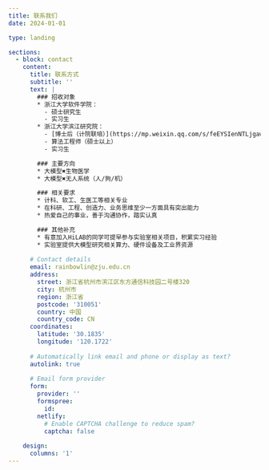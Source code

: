 ```yaml
---
title: 联系我们
date: 2024-01-01

type: landing

sections:
  - block: contact
    content:
      title: 联系方式
      subtitle: ''
      text: |
        ### 招收对象
        * 浙江大学软件学院：
          - 硕士研究生
          - 实习生
        * 浙江大学滨江研究院：
          - [博士后（计院联培）](https://mp.weixin.qq.com/s/feEYSIenNTLjgaw3KSgDzw)
          - 算法工程师（硕士以上）
          - 实习生

        ### 主要方向
        * 大模型✖️生物医学
        * 大模型✖️无人系统（人/狗/机）

        ### 相关要求
        * 计科、软工、生医工等相关专业
        * 在科研、工程、创造力、业务思维至少一方面具有突出能力
        * 热爱自己的事业，善于沟通协作，踏实认真

        ### 其他补充
        * 有意加入HiLAB的同学可提早参与实验室相关项目，积累实习经验
        * 实验室提供大模型研究相关算力、硬件设备及工业界资源
      
      # Contact details
      email: rainbowlin@zju.edu.cn
      address:
        street: 浙江省杭州市滨江区东方通信科技园二号楼320
        city: 杭州市
        region: 浙江省
        postcode: '310051'
        country: 中国
        country_code: CN
      coordinates:
        latitude: '30.1835'
        longitude: '120.1722'
      
      # Automatically link email and phone or display as text?
      autolink: true
      
      # Email form provider
      form:
        provider: ''
        formspree:
          id:
        netlify:
          # Enable CAPTCHA challenge to reduce spam?
          captcha: false
    
    design:
      columns: '1'
---
```

